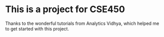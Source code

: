 # This is a project for CSE450

Thanks to the wonderful tutorials from Analytics Vidhya, which helped me to get started with this project.